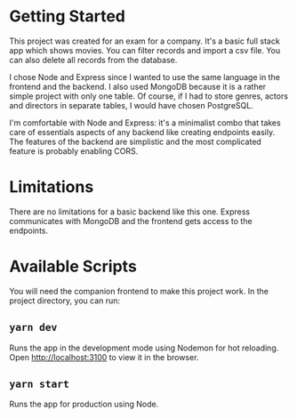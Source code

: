 # Getting Started

This project was created for an exam for a company. It's a basic full stack app
which shows movies. You can filter records and import a csv file. You can also
delete all records from the database.

I chose Node and Express since I wanted to use the same language in the frontend
and the backend. I also used MongoDB because it is a rather simple project with
only one table. Of course, if I had to store genres, actors and directors in
separate tables, I would have chosen PostgreSQL.

I'm comfortable with Node and Express: it's a minimalist combo that takes care
of essentials aspects of any backend like creating endpoints easily. The
features of the backend are simplistic and the most complicated feature is
probably enabling CORS.

# Limitations

There are no limitations for a basic backend like this one. Express communicates
with MongoDB and the frontend gets access to the endpoints.

# Available Scripts

You will need the companion frontend to make this project work. In the project
directory, you can run:

## `yarn dev`

Runs the app in the development mode using Nodemon for hot reloading.
Open [http://localhost:3100](http://localhost:3100) to view it in the browser.

## `yarn start`

Runs the app for production using Node.
